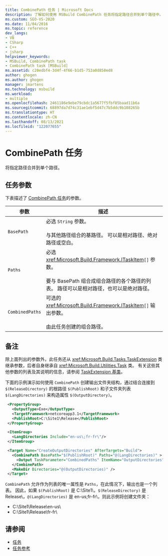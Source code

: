 ```yaml
---
title: CombinePath 任务 | Microsoft Docs
description: 了解如何使用 MSBuild CombinePath 任务将指定路径合并到单个路径中。
ms.custom: SEO-VS-2020
ms.date: 11/04/2016
ms.topic: reference
dev_langs:
- VB
- CSharp
- C++
- jsharp
helpviewer_keywords:
- MSBuild, CombinePath task
- CombinePath task [MSBuild]
ms.assetid: c20edbf4-3d4f-4f66-b1d5-753a0d858ed8
author: ghogen
ms.author: ghogen
manager: jmartens
ms.technology: msbuild
ms.workload:
- multiple
ms.openlocfilehash: 2461186e9ebe79cbdc1a5677f5fbf85baad11b6a
ms.sourcegitcommit: 68897da7d74c31ae1ebf5d47c7b5ddc9b108265b
ms.translationtype: HT
ms.contentlocale: zh-CN
ms.lasthandoff: 08/13/2021
ms.locfileid: "122077655"
---
```

# <a name="combinepath-task"></a>CombinePath 任务

将指定路径合并到单个路径。
## <a name="task-parameters"></a>任务参数

 下表描述了 [CombinePath 任务](../msbuild/combinepath-task.md)的参数。


|参数|描述|
|---------------|-----------------|
|`BasePath`|必选 `String` 参数。<br /><br /> 与其他路径组合的基路径。 可以是相对路径、绝对路径或空白。|
|`Paths`|必选 <xref:Microsoft.Build.Framework.ITaskItem>`[]` 参数。<br /><br /> 要与 BasePath 组合成组合路径的各个路径的列表。 路径可以是相对路径，也可以是绝对路径。|
|`CombinedPaths`|可选的 <xref:Microsoft.Build.Framework.ITaskItem>`[]` 输出参数。<br /><br /> 由此任务创建的组合路径。|

## <a name="remarks"></a>备注

 除上面列出的参数外，此任务还从 <xref:Microsoft.Build.Tasks.TaskExtension> 类继承参数，后者自身继承自 <xref:Microsoft.Build.Utilities.Task> 类。 有关这些其他参数的列表及其说明的信息，请参阅 [TaskExtension 基类](../msbuild/taskextension-base-class.md)。

 下面的示例演示如何使用 `CombinePath` 创建输出文件夹结构，通过结合连接到 `$(ReleaseDirectory)` 的根路径 `$(PublishRoot)` 和子文件夹列表 `$(LangDirectories)` 来构造属性 `$(OutputDirectory)`。

 ```xml
  <PropertyGroup>
    <OutputType>Exe</OutputType>
    <TargetFramework>netcoreapp3.1</TargetFramework>
    <PublishRoot>C:\Site1\Release</PublishRoot>
  </PropertyGroup>

  <ItemGroup>
    <LangDirectories Include="en-us\;fr-fr\"/>
  </ItemGroup>

  <Target Name="CreateOutputDirectories" AfterTargets="Build">
    <CombinePath BasePath="$(PublishRoot)" Paths="@(LangDirectories)" >
      <Output TaskParameter="CombinedPaths" ItemName="OutputDirectories"/>
    </CombinePath>
    <MakeDir Directories="@(OutputDirectories)" />
  </Target>
```

`CombinePath` 允许作为列表的唯一属性是 `Paths`，在此情况下，输出也是一个列表。 因此，如果 `$(PublishRoot)` 是 C:\Site1\\，`$(ReleaseDirectory)` 是 Release\\，`@(LangDirectories)` 是 en-us\;fr-fr\\，则此示例将创建文件夹：

- C:\Site1\Release\en-us\
- C:\Site1\Release\fr-fr\

## <a name="see-also"></a>请参阅

- [任务](../msbuild/msbuild-tasks.md)
- [任务参考](../msbuild/msbuild-task-reference.md)
